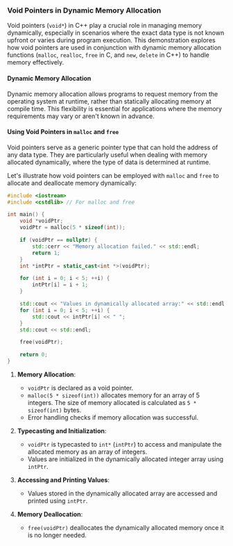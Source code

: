 ### Void Pointers in Dynamic Memory Allocation

Void pointers (`void*`) in C++ play a crucial role in managing memory dynamically, especially in scenarios where the exact data type is not known upfront or varies during program execution. This demonstration explores how void pointers are used in conjunction with dynamic memory allocation functions (`malloc`, `realloc`, `free` in C, and `new`, `delete` in C++) to handle memory effectively.

#### Dynamic Memory Allocation

Dynamic memory allocation allows programs to request memory from the operating system at runtime, rather than statically allocating memory at compile time. This flexibility is essential for applications where the memory requirements may vary or aren't known in advance.

#### Using Void Pointers in `malloc` and `free`

Void pointers serve as a generic pointer type that can hold the address of any data type. They are particularly useful when dealing with memory allocated dynamically, where the type of data is determined at runtime.

Let's illustrate how void pointers can be employed with `malloc` and `free` to allocate and deallocate memory dynamically:

```cpp
#include <iostream>
#include <cstdlib> // For malloc and free

int main() {
    void *voidPtr;
    voidPtr = malloc(5 * sizeof(int));

    if (voidPtr == nullptr) {
        std::cerr << "Memory allocation failed." << std::endl;
        return 1;
    }
    int *intPtr = static_cast<int *>(voidPtr);

    for (int i = 0; i < 5; ++i) {
        intPtr[i] = i + 1;
    }

    std::cout << "Values in dynamically allocated array:" << std::endl;
    for (int i = 0; i < 5; ++i) {
        std::cout << intPtr[i] << " ";
    }
    std::cout << std::endl;

    free(voidPtr);

    return 0;
}
```

1. **Memory Allocation**:

   - `voidPtr` is declared as a void pointer.
   - `malloc(5 * sizeof(int))` allocates memory for an array of 5 integers. The size of memory allocated is calculated as `5 * sizeof(int)` bytes.
   - Error handling checks if memory allocation was successful.

2. **Typecasting and Initialization**:

   - `voidPtr` is typecasted to `int*` (`intPtr`) to access and manipulate the allocated memory as an array of integers.
   - Values are initialized in the dynamically allocated integer array using `intPtr`.

3. **Accessing and Printing Values**:

   - Values stored in the dynamically allocated array are accessed and printed using `intPtr`.

4. **Memory Deallocation**:
   - `free(voidPtr)` deallocates the dynamically allocated memory once it is no longer needed.
